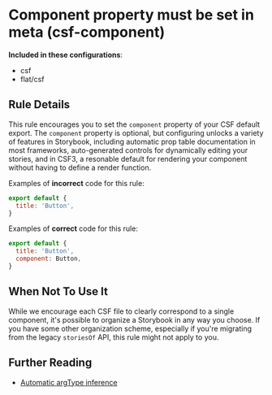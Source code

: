 # Component property must be set in meta (csf-component)

<!-- RULE-CATEGORIES:START -->

**Included in these configurations**: <ul><li>csf</li><li>flat/csf</li></ul>

<!-- RULE-CATEGORIES:END -->

## Rule Details

This rule encourages you to set the `component` property of your CSF default export. The `component` property is optional, but configuring unlocks a variety of features in Storybook, including automatic prop table documentation in most frameworks, auto-generated controls for dynamically editing your stories, and in CSF3, a resonable default for rendering your component without having to define a render function.

Examples of **incorrect** code for this rule:

```js
export default {
  title: 'Button',
}
```

Examples of **correct** code for this rule:

```js
export default {
  title: 'Button',
  component: Button,
}
```

## When Not To Use It

While we encourage each CSF file to clearly correspond to a single component, it's possible to organize a Storybook in any way you choose. If you have some other organization scheme, especially if you're migrating from the legacy `storiesOf` API, this rule might not apply to you.

## Further Reading

- [Automatic argType inference](https://storybook.js.org/docs/react/api/argtypes#automatic-argtype-inference)

